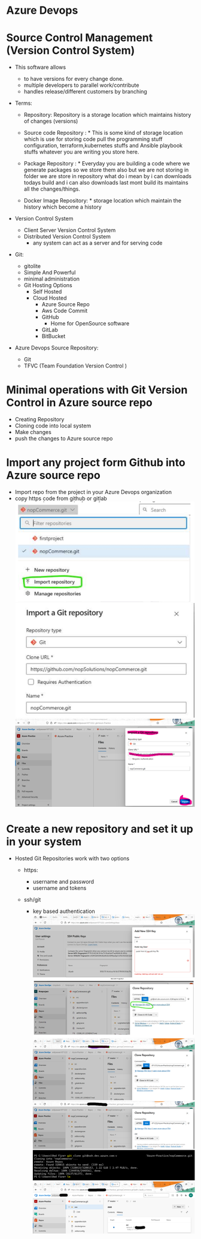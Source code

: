 # Azure Devops 

# Source Control Management (Version Control System)

  * This software allows 
       * to have versions for every change done.
       * multiple developers to parallel work/contribute 
       * handles release/different customers by branching
 
  * Terms: 
       
       * Repository: Repository is a storage location which maintains history of changes (versions)  
       
       * Source code Repository : 
               * This is some kind of storage location which is use for storing code pull the programming stuff configuration, terraform,kubernetes stuffs and Ansible playbook stuffs whatever you are writing you store here.
       
       * Package Repository : 
               * Everyday you are building a code where we generate packages so we store them also but we are not storing in folder we are store in repository what do i mean by i can downloads todays build and i can also downloads last mont build its maintains all the changes/things. 
       
       * Docker Image Repository:
               * storage location which maintain the history which become a history
 
  * Version Control System
  
       * Client Server Version Control System 
       * Distributed Version Control System 
           * any system can act as a server and for serving code
  * Git: 
       
       * gitolite
       * Simple And Powerful 
       * minimal administration
       * Git Hosting Options
            * Self Hosted
            * Cloud Hosted 
                * Azure Source Repo
                * Aws Code Commit  
                * GitHub
                    * Home for OpenSource software 
                * GitLab
                * BitBucket   
  
  * Azure Devops Source Repository:
  
       * Git 
       * TFVC (Team Foundation Version Control ) 

# Minimal operations with Git Version Control in Azure source repo

 * Creating Repository
 * Cloning code into local system 
 * Make changes 
 * push the changes to Azure source repo

# Import any project form Github into Azure source repo

 * Import repo from the project in your Azure Devops organization 
 * copy https code from github or gitlab
 ![preview](images/14.png) 
 ![preview](images/15.png)
 ![preview](images/11.png) 

# Create a new repository and set it up in your system 

 * Hosted Git Repositories work with two options 
    * https: 
       * username and password 
       * username and tokens 
    
    * ssh/git
       * key based authentication 
        ![preview](images/12.png)   
        ![preview](images/16.png)
        ![preview](images/17.png) 
        ![preview](images/18.png)
        ![preview](images/19.png)
        ![alt text](images/20.png)
        
        